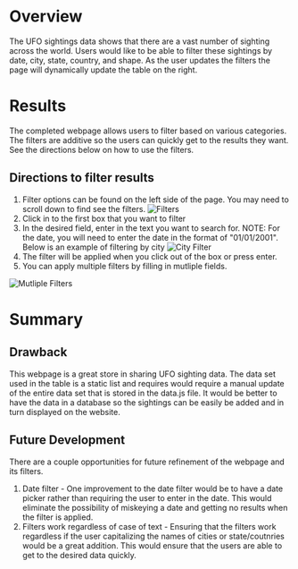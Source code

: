 # Overview
The UFO sightings data shows that there are a vast number of sighting across the world. Users would like to be able to filter these sightings by date, city, state, country, and shape. As the user updates the filters the page will dynamically update the table on the right.

# Results
The completed webpage allows users to filter based on various categories. The filters are additive so the users can quickly get to the results they want.
See the directions below on how to use the filters.
## Directions to filter results
1. Filter options can be found on the left side of the page. You may need to scroll down to find see the filters.
![Filters](../main/resources/filters_start.png)
2. Click in to the first box that you want to filter
3. In the desired field, enter in the text you want to search for. NOTE: For the date, you will need to enter the date in the format of "01/01/2001". Below is an example of filtering by city
![City Filter](../main/resources/city.png)
4. The filter will be applied when you click out of the box or press enter.
5. You can apply multiple filters by filling in mutliple fields.

![Mutliple Filters](../main/resources/multiple.png)


# Summary
## Drawback
This webpage is a great store in sharing UFO sighting data. The data set used in the table is a static list and requires would require a manual update of the entire data set that is stored in the data.js file. It would be better to have the data in a database so the sightings can be easily be added and in turn displayed on the website.
## Future Development
There are a couple opportunities for future refinement of the webpage and its filters.
1. Date filter - One improvement to the date filter would be to have a date picker rather than requiring the user to enter in the date. This would eliminate the possibility of miskeying a date and getting no results when the filter is applied.
2. Filters work regardless of case of text - Ensuring that the filters work regardless if the user capitalizing the names of cities or state/coutnries would be a great addition. This would ensure that the users are able to get to the desired data quickly. 
